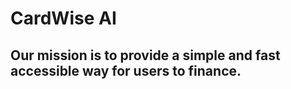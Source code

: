 # CardWise AI

## Our mission is to provide a simple and fast accessible way for users to finance.​
